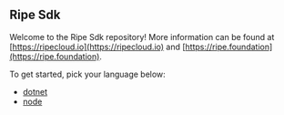 ## Ripe Sdk

Welcome to the Ripe Sdk repository! More information can be found at [https://ripecloud.io](https://ripecloud.io) and [https://ripe.foundation](https://ripe.foundation).

To get started, pick your language below:

* [dotnet](dotnet/README.md)
* [node](node/ripesdk/README.md)